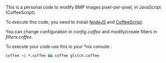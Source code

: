 This is a personal code to modify BMP images pixel-per-pixel, in JavaScript (CoffeeScript).

To execute this code, you need to install [NodeJS](http://nodejs.org/) and [CoffeeScript](http://coffeescript.org/).

You can change configuration in _config.coffee_ and modify/create filters in _filters.coffee_.

To execute your code use this in your *nix console :

```coffee
coffee -c *.coffee && coffee glitch.coffee
```
